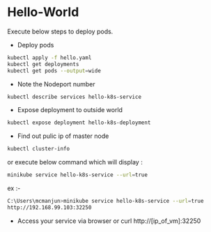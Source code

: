 # Hello-World

Execute below steps to deploy pods.

  - Deploy pods
  ```sh
  kubectl apply -f hello.yaml
  kubectl get deployments
  kubectl get pods --output=wide
  ```
  - Note the Nodeport number 
  ```sh
  kubectl describe services hello-k8s-service
  ```
  - Expose deployment to outside world
  ```sh
  kubectl expose deployment hello-k8s-deployment
  ```
  - Find out pulic ip of master node
  ```sh
  kubectl cluster-info
  ```
  or execute below command which will display <ip-address>:<port>
  ```sh
  minikube service hello-k8s-service --url=true
  ```
  ex :- 
  ```sh
  C:\Users\mcmanjun>minikube service hello-k8s-service --url=true
  http://192.168.99.103:32250
  ```
  - Access your service via browser or curl
    http://[ip_of_vm]:32250

